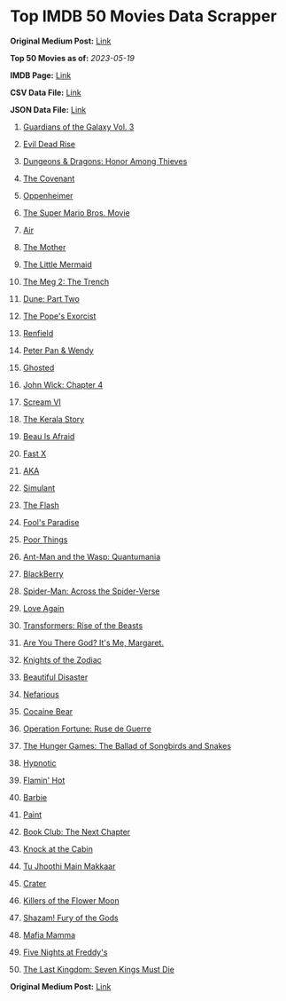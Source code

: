 # Top IMDB 50 Movies Data Scrapper

**Original Medium Post:** [Link](https://medium.com/@nishantsahoo/which-movie-should-i-watch-5c83a3c0f5b1) 

**Top 50 Movies as of:** _2023-05-19_

**IMDB Page:** [Link](http://www.imdb.com/search/title?release_date=2023,2023&title_type=feature)

**CSV Data File:** [Link](/Data/data.csv)

**JSON Data File:** [Link](/Data/data.json)

1. [Guardians of the Galaxy Vol. 3](https://www.imdb.com/title/tt6791350/?ref_=adv_li_tt)

2. [Evil Dead Rise](https://www.imdb.com/title/tt13345606/?ref_=adv_li_tt)

3. [Dungeons & Dragons: Honor Among Thieves](https://www.imdb.com/title/tt2906216/?ref_=adv_li_tt)

4. [The Covenant](https://www.imdb.com/title/tt4873118/?ref_=adv_li_tt)

5. [Oppenheimer](https://www.imdb.com/title/tt15398776/?ref_=adv_li_tt)

6. [The Super Mario Bros. Movie](https://www.imdb.com/title/tt6718170/?ref_=adv_li_tt)

7. [Air](https://www.imdb.com/title/tt16419074/?ref_=adv_li_tt)

8. [The Mother](https://www.imdb.com/title/tt6968614/?ref_=adv_li_tt)

9. [The Little Mermaid](https://www.imdb.com/title/tt5971474/?ref_=adv_li_tt)

10. [The Meg 2: The Trench](https://www.imdb.com/title/tt9224104/?ref_=adv_li_tt)

11. [Dune: Part Two](https://www.imdb.com/title/tt15239678/?ref_=adv_li_tt)

12. [The Pope's Exorcist](https://www.imdb.com/title/tt13375076/?ref_=adv_li_tt)

13. [Renfield](https://www.imdb.com/title/tt11358390/?ref_=adv_li_tt)

14. [Peter Pan & Wendy](https://www.imdb.com/title/tt5635026/?ref_=adv_li_tt)

15. [Ghosted](https://www.imdb.com/title/tt15326988/?ref_=adv_li_tt)

16. [John Wick: Chapter 4](https://www.imdb.com/title/tt10366206/?ref_=adv_li_tt)

17. [Scream VI](https://www.imdb.com/title/tt17663992/?ref_=adv_li_tt)

18. [The Kerala Story](https://www.imdb.com/title/tt24268454/?ref_=adv_li_tt)

19. [Beau Is Afraid](https://www.imdb.com/title/tt13521006/?ref_=adv_li_tt)

20. [Fast X](https://www.imdb.com/title/tt5433140/?ref_=adv_li_tt)

21. [AKA](https://www.imdb.com/title/tt27197387/?ref_=adv_li_tt)

22. [Simulant](https://www.imdb.com/title/tt13130024/?ref_=adv_li_tt)

23. [The Flash](https://www.imdb.com/title/tt0439572/?ref_=adv_li_tt)

24. [Fool's Paradise](https://www.imdb.com/title/tt9013340/?ref_=adv_li_tt)

25. [Poor Things](https://www.imdb.com/title/tt14230458/?ref_=adv_li_tt)

26. [Ant-Man and the Wasp: Quantumania](https://www.imdb.com/title/tt10954600/?ref_=adv_li_tt)

27. [BlackBerry](https://www.imdb.com/title/tt21867434/?ref_=adv_li_tt)

28. [Spider-Man: Across the Spider-Verse](https://www.imdb.com/title/tt9362722/?ref_=adv_li_tt)

29. [Love Again](https://www.imdb.com/title/tt10276482/?ref_=adv_li_tt)

30. [Transformers: Rise of the Beasts](https://www.imdb.com/title/tt5090568/?ref_=adv_li_tt)

31. [Are You There God? It's Me, Margaret.](https://www.imdb.com/title/tt9185206/?ref_=adv_li_tt)

32. [Knights of the Zodiac](https://www.imdb.com/title/tt6528290/?ref_=adv_li_tt)

33. [Beautiful Disaster](https://www.imdb.com/title/tt2316548/?ref_=adv_li_tt)

34. [Nefarious](https://www.imdb.com/title/tt14537248/?ref_=adv_li_tt)

35. [Cocaine Bear](https://www.imdb.com/title/tt14209916/?ref_=adv_li_tt)

36. [Operation Fortune: Ruse de Guerre](https://www.imdb.com/title/tt7985704/?ref_=adv_li_tt)

37. [The Hunger Games: The Ballad of Songbirds and Snakes](https://www.imdb.com/title/tt10545296/?ref_=adv_li_tt)

38. [Hypnotic](https://www.imdb.com/title/tt8080204/?ref_=adv_li_tt)

39. [Flamin' Hot](https://www.imdb.com/title/tt8105234/?ref_=adv_li_tt)

40. [Barbie](https://www.imdb.com/title/tt1517268/?ref_=adv_li_tt)

41. [Paint](https://www.imdb.com/title/tt14472156/?ref_=adv_li_tt)

42. [Book Club: The Next Chapter](https://www.imdb.com/title/tt20768712/?ref_=adv_li_tt)

43. [Knock at the Cabin](https://www.imdb.com/title/tt15679400/?ref_=adv_li_tt)

44. [Tu Jhoothi Main Makkaar](https://www.imdb.com/title/tt8672856/?ref_=adv_li_tt)

45. [Crater](https://www.imdb.com/title/tt5264838/?ref_=adv_li_tt)

46. [Killers of the Flower Moon](https://www.imdb.com/title/tt5537002/?ref_=adv_li_tt)

47. [Shazam! Fury of the Gods](https://www.imdb.com/title/tt10151854/?ref_=adv_li_tt)

48. [Mafia Mamma](https://www.imdb.com/title/tt13923456/?ref_=adv_li_tt)

49. [Five Nights at Freddy's](https://www.imdb.com/title/tt4589218/?ref_=adv_li_tt)

50. [The Last Kingdom: Seven Kings Must Die](https://www.imdb.com/title/tt15767808/?ref_=adv_li_tt)

**Original Medium Post:** [Link](https://medium.com/@nishantsahoo/which-movie-should-i-watch-5c83a3c0f5b1) 
